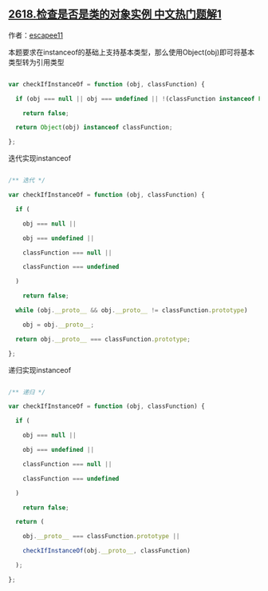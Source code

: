 ## [2618.检查是否是类的对象实例 中文热门题解1](https://leetcode.cn/problems/check-if-object-instance-of-class/solutions/100000/2618-jian-cha-shi-fou-shi-lei-de-dui-xia-spyn)

作者：[escapee11](https://leetcode.cn/u/escapee11)

本题要求在instanceof的基础上支持基本类型，那么使用Object(obj)即可将基本类型转为引用类型
```javascript []
var checkIfInstanceOf = function (obj, classFunction) {
  if (obj === null || obj === undefined || !(classFunction instanceof Function))
    return false;
  return Object(obj) instanceof classFunction;
};
```
迭代实现instanceof
```javascript []
/** 迭代 */
var checkIfInstanceOf = function (obj, classFunction) {
  if (
    obj === null ||
    obj === undefined ||
    classFunction === null ||
    classFunction === undefined
  )
    return false;
  while (obj.__proto__ && obj.__proto__ != classFunction.prototype)
    obj = obj.__proto__;
  return obj.__proto__ === classFunction.prototype;
};
```
递归实现instanceof
```javascript []
/** 递归 */
var checkIfInstanceOf = function (obj, classFunction) {
  if (
    obj === null ||
    obj === undefined ||
    classFunction === null ||
    classFunction === undefined
  )
    return false;
  return (
    obj.__proto__ === classFunction.prototype ||
    checkIfInstanceOf(obj.__proto__, classFunction)
  );
};
```

